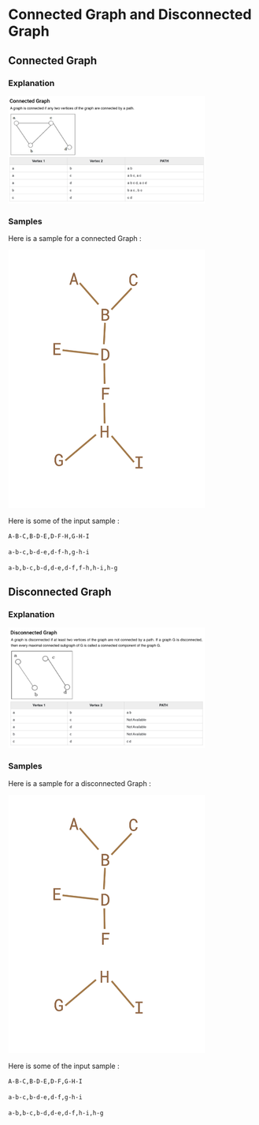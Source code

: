 # Connected Graph and Disconnected Graph

## Connected Graph

### Explanation

<img width="400" alt="explanation-connected-graph" src="./explanation-connected-graph.png">

### Samples

Here is a sample for a connected Graph :

<img width="400" alt="example-connected-graph" src="./example-connected-graph.png">

Here is some of the input sample :
```
A-B-C,B-D-E,D-F-H,G-H-I

a-b-c,b-d-e,d-f-h,g-h-i

a-b,b-c,b-d,d-e,d-f,f-h,h-i,h-g
```

## Disconnected Graph

### Explanation

<img width="400" alt="explanation-disconnected-graph" src="./explanation-disconnected-graph.png">

### Samples

Here is a sample for a disconnected Graph :

<img width="400" alt="example-disconnected-graph" src="./example-disconnected-graph.png">

Here is some of the input sample :
```
A-B-C,B-D-E,D-F,G-H-I

a-b-c,b-d-e,d-f,g-h-i

a-b,b-c,b-d,d-e,d-f,h-i,h-g
```
